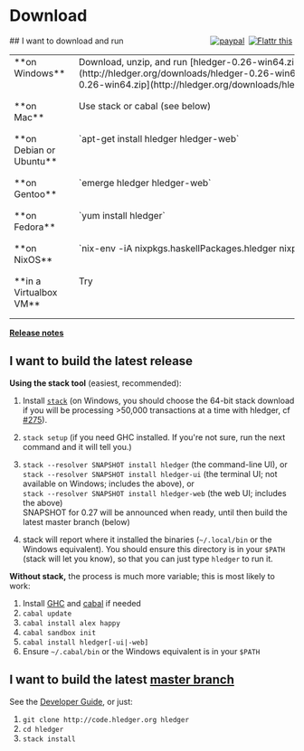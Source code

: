 # Download

<div style="float:right; text-align:right; white-space:nowrap; ">
<a href="https://www.paypal.com/cgi-bin/webscr?cmd=_s-xclick&hosted_button_id=5J33NLXYXCYAY"><img border=0 src="https://www.paypal.com/en_US/i/btn/x-click-but04.gif" alt="paypal"></a> 
<a style="margin-left:3px;" href="https://flattr.com/submit/auto?user_id=simonmichael&url=http%3A%2F%2Fhledger.org" target="_blank"><img src="//api.flattr.com/button/flattr-badge-large.png" alt="Flattr this" title="Flattr this" border="0"></a> 
<div style="display:inline-block; position:relative; top:5px;">
<script data-gratipay-username="simonmichael" data-gratipay-widget="button" src="//grtp.co/v1.js"></script> 
</div>
</div>
## I want to download and run
<!-- <sub>(If the download is out of date or doesn't run on my system, I might troubleshoot or donate to fund improvements)</sub> -->

<style>
tr { vertical-align:top; }
td { padding-bottom:1em; padding-right:1em; }
</style>

<table>

<tr><td>
**on Windows**
</td><td>
<!-- [windows install guide](windows-install.html)\ -->
Download, unzip, and run
[hledger-0.26-win64.zip](http://hledger.org/downloads/hledger-0.26-win64.zip)
<!-- (or the [32-bit build](http://hledger.org/downloads/hledger-0.26-win32.zip)) -->
and/or
[hledger-web-0.26-win64.zip](http://hledger.org/downloads/hledger-web-0.26-win64.zip)
</td></tr>

<tr><td>
**on Mac**
</td><td>
<!-- [mac install guide](mac-install.html)\ -->
<!-- [hledger.mac.zip]()\ -->
<!-- [hledger-web.mac.zip]()\ -->
Use stack or cabal (see below)
</td></tr>

<tr><td>
**on Debian or Ubuntu**
</td><td>
`apt-get install hledger hledger-web`
</td></tr>

<tr><td>
**on Gentoo**
</td><td>
`emerge hledger hledger-web`
</td></tr>

<tr><td>
**on Fedora**
</td><td>
`yum install hledger`
</td></tr>

<tr><td>
**on NixOS**
</td><td style="white-space:nowrap;">
`nix-env -iA nixpkgs.haskellPackages.hledger nixpkgs.haskellPackages.hledgerWeb`
</td></tr>

<tr><td>
**in a Virtualbox VM**
</td><td>
Try <https://github.com/sciurus/hledger-vagrant>
</td></tr>

</table>

<!--
**on another GNU/Linux\<small>(or can run Linux binaries)</small>**
[hledger.linux-32.zip]()
[hledger-web.linux-32.zip]()
[hledger.linux-64.zip]()
[hledger-web.linux-64.zip]()
Use cabal
-->

<!--
Building and supporting Windows and Mac binaries is costly, so
it's demand-driven - you can indicate demand by making a project
donation of any size. Binaries funded in this way will be linked here.
This is a quick way to help the project and your fellow users!
-->

**[Release notes](release-notes.html)**

## I want to build the latest release

**Using the stack tool** (easiest, recommended):

1. Install [`stack`](https://github.com/commercialhaskell/stack/wiki/Downloads)
    (on Windows, you should choose the 64-bit stack download if you will be
processing >50,000 transactions at a time with hledger, cf [#275](https://github.com/simonmichael/hledger/issues/275)).

2. `stack setup`
    (if you need GHC installed. If you're not sure, run the next command and it will tell you.)

3. `stack --resolver SNAPSHOT install hledger` (the command-line UI), or\
   `stack --resolver SNAPSHOT install hledger-ui` (the terminal UI; not available on Windows; includes the above), or\
   `stack --resolver SNAPSHOT install hledger-web` (the web UI; includes the above)\
   SNAPSHOT for 0.27 will be announced when ready, until then build the latest master branch (below)

4. stack will report where it installed the binaries (`~/.local/bin` or the Windows equivalent).
   You should ensure this directory is in your `$PATH` (stack will let you know),
   so that you can just type `hledger` to run it.

**Without stack,** the process is much more variable; this is most likely to work:

1. Install [GHC](http://haskell.org/ghc) and [cabal](http://haskell.org/cabal/download.html) if needed
2. `cabal update`
3. `cabal install alex happy`
4. `cabal sandbox init`
5. `cabal install hledger[-ui|-web]`
6. Ensure `~/.cabal/bin` or the Windows equivalent is in your `$PATH`

## I want to build the latest [master branch](https://github.com/simonmichael/hledger/commits/master)

See the [Developer Guide](http://hledger.org/developer-guide.html), or just:

1. `git clone http://code.hledger.org hledger`
2. `cd hledger`
3. `stack install`

